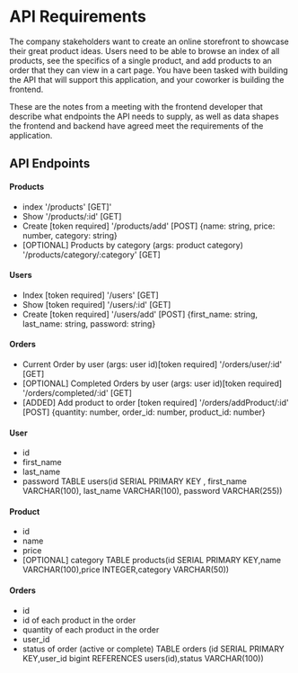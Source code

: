 # API Requirements
The company stakeholders want to create an online storefront to showcase their great product ideas. Users need to be able to browse an index of all products, see the specifics of a single product, and add products to an order that they can view in a cart page. You have been tasked with building the API that will support this application, and your coworker is building the frontend.

These are the notes from a meeting with the frontend developer that describe what endpoints the API needs to supply, as well as data shapes the frontend and backend have agreed meet the requirements of the application. 

## API Endpoints
#### Products
- index '/products' [GET]'
- Show '/products/:id' [GET]
- Create [token required] '/products/add' [POST] {name: string, price: number, category: string}
- [OPTIONAL] Products by category (args: product category) '/products/category/:category' [GET]

#### Users
- Index [token required] '/users' [GET]
- Show [token required] '/users/:id' [GET]
- Create [token required] '/users/add' [POST] {first_name: string, last_name: string, password: string}

#### Orders
- Current Order by user (args: user id)[token required] '/orders/user/:id' [GET]
- [OPTIONAL] Completed Orders by user (args: user id)[token required] '/orders/completed/:id' [GET]
- [ADDED] Add product to order [token required] '/orders/addProduct/:id' [POST] {quantity: number, order_id: number, product_id: number}

#### User
- id
- first_name
- last_name
- password
TABLE users(id SERIAL PRIMARY KEY , first_name VARCHAR(100), last_name VARCHAR(100), password VARCHAR(255))

#### Product
-  id
- name
- price
- [OPTIONAL] category
 TABLE products(id SERIAL PRIMARY KEY,name VARCHAR(100),price INTEGER,category VARCHAR(50))

#### Orders
- id
- id of each product in the order
- quantity of each product in the order
- user_id
- status of order (active or complete)
TABLE orders (id SERIAL PRIMARY KEY,user_id bigint REFERENCES users(id),status VARCHAR(100))
